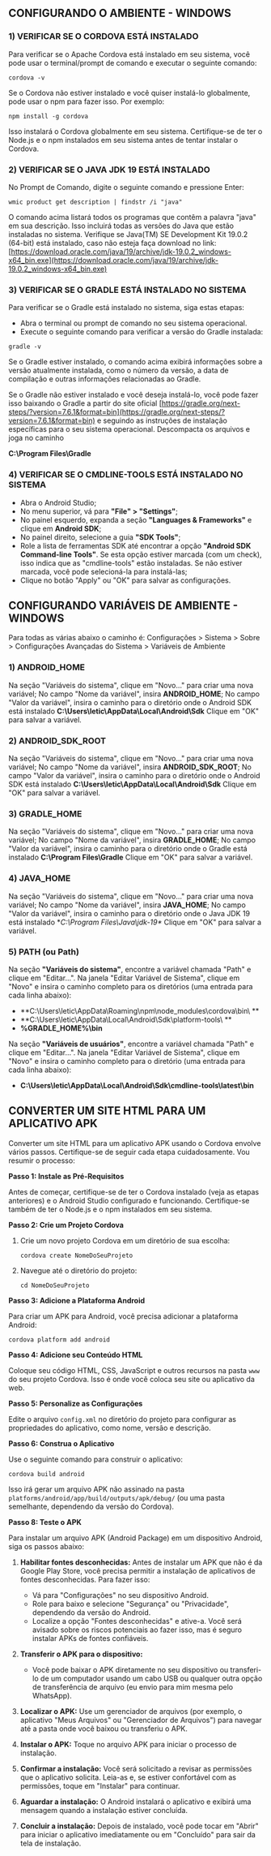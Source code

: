 ## CONFIGURANDO O AMBIENTE - WINDOWS

### 1) VERIFICAR SE O CORDOVA ESTÁ INSTALADO
Para verificar se o Apache Cordova está instalado em seu sistema, você pode usar o terminal/prompt de comando e executar o seguinte comando:

```
cordova -v
```

Se o Cordova não estiver instalado e você quiser instalá-lo globalmente, pode usar o npm para fazer isso. Por exemplo:

```
npm install -g cordova
```

Isso instalará o Cordova globalmente em seu sistema. Certifique-se de ter o Node.js e o npm instalados em seu sistema antes de tentar instalar o Cordova.


### 2) VERIFICAR SE O JAVA JDK 19 ESTÁ INSTALADO
No Prompt de Comando, digite o seguinte comando e pressione Enter:

```
wmic product get description | findstr /i "java"
```

O comando acima listará todos os programas que contêm a palavra "java" em sua descrição. Isso incluirá todas as versões do Java que estão instaladas no sistema.
Verifique se Java(TM) SE Development Kit 19.0.2 (64-bit) está instalado, caso não esteja faça download no link: [https://download.oracle.com/java/19/archive/jdk-19.0.2_windows-x64_bin.exe](https://download.oracle.com/java/19/archive/jdk-19.0.2_windows-x64_bin.exe)

### 3) VERIFICAR SE O GRADLE ESTÁ INSTALADO NO SISTEMA
Para verificar se o Gradle está instalado no sistema, siga estas etapas:
- Abra o terminal ou prompt de comando no seu sistema operacional.
- Execute o seguinte comando para verificar a versão do Gradle instalada:

```
gradle -v
```

Se o Gradle estiver instalado, o comando acima exibirá informações sobre a versão atualmente instalada, como o número da versão, a data de compilação e outras informações relacionadas ao Gradle.

Se o Gradle não estiver instalado e você deseja instalá-lo, você pode fazer isso baixando o Gradle a partir do site oficial [https://gradle.org/next-steps/?version=7.6.1&format=bin](https://gradle.org/next-steps/?version=7.6.1&format=bin) e seguindo as instruções de instalação específicas para o seu sistema operacional.
Descompacta os arquivos e joga no caminho

**C:\Program Files\Gradle**

### 4) VERIFICAR SE O CMDLINE-TOOLS ESTÁ INSTALADO NO SISTEMA
- Abra o Android Studio;
- No menu superior, vá para **"File" > "Settings"**;
- No painel esquerdo,  expanda a seção **"Languages & Frameworks"** e clique em **Android SDK**;
- No painel direito, selecione a guia **"SDK Tools"**;
- Role a lista de ferramentas SDK até encontrar a opção **"Android SDK Command-line Tools"**. Se esta opção estiver marcada (com um check), isso indica que as "cmdline-tools" estão instaladas. Se não estiver marcada, você pode selecioná-la para instalá-las;
- Clique no botão "Apply" ou "OK" para salvar as configurações.

## CONFIGURANDO VARIÁVEIS DE AMBIENTE - WINDOWS

Para todas as várias abaixo o caminho é: Configurações > Sistema > Sobre > Configurações Avançadas do Sistema > Variáveis de Ambiente

### 1) **ANDROID_HOME**
Na seção "Variáveis do sistema", clique em "Novo..." para criar uma nova variável;
No campo "Nome da variável", insira **ANDROID_HOME**;
No campo "Valor da variável", insira o caminho para o diretório onde o Android SDK está instalado **C:\Users\letic\AppData\Local\Android\Sdk**
Clique em "OK" para salvar a variável.

### 2) **ANDROID_SDK_ROO**T
Na seção "Variáveis do sistema", clique em "Novo..." para criar uma nova variável;
No campo "Nome da variável", insira **ANDROID_SDK_ROOT**;
No campo "Valor da variável", insira o caminho para o diretório onde o Android SDK está instalado **C:\Users\letic\AppData\Local\Android\Sdk**
Clique em "OK" para salvar a variável.

### 3) **GRADLE_HOME**
Na seção "Variáveis do sistema", clique em "Novo..." para criar uma nova variável;
No campo "Nome da variável", insira **GRADLE_HOME**;
No campo "Valor da variável", insira o caminho para o diretório onde o Gradle está instalado **C:\Program Files\Gradle**
Clique em "OK" para salvar a variável.


### 4) **JAVA_HOME**
Na seção "Variáveis do sistema", clique em "Novo..." para criar uma nova variável;
No campo "Nome da variável", insira **JAVA_HOME**;
No campo "Valor da variável", insira o caminho para o diretório onde o Java JDK 19 está instalado **C:\Program Files\Java\jdk-19\**
Clique em "OK" para salvar a variável.

### 5) PATH (ou Path)
Na seção **"Variáveis do sistema"**, encontre a variável chamada "Path" e clique em "Editar...".
Na janela "Editar Variável de Sistema", clique em "Novo" e insira o caminho completo para os diretórios (uma entrada para cada linha abaixo):

- **C:\Users\letic\AppData\Roaming\npm\node_modules\cordova\bin\ **
- **C:\Users\letic\AppData\Local\Android\Sdk\platform-tools\ **
- **%**GRADLE_HOME**%\bin**

Na seção **"Variáveis de usuários"**, encontre a variável chamada "Path" e clique em "Editar...".
Na janela "Editar Variável de Sistema", clique em "Novo" e insira o caminho completo para o diretório (uma entrada para cada linha abaixo):
- **C:\Users\letic\AppData\Local\Android\Sdk\cmdline-tools\latest\bin**

## CONVERTER UM SITE HTML PARA UM APLICATIVO APK
Converter um site HTML para um aplicativo APK usando o Cordova envolve vários passos. Certifique-se de seguir cada etapa cuidadosamente. Vou resumir o processo:

**Passo 1: Instale as Pré-Requisitos**

Antes de começar, certifique-se de ter o Cordova instalado (veja as etapas anteriores) e o Android Studio configurado e funcionando. Certifique-se também de ter o Node.js e o npm instalados em seu sistema.

**Passo 2: Crie um Projeto Cordova**

1. Crie um novo projeto Cordova em um diretório de sua escolha:

   ```
   cordova create NomeDoSeuProjeto
   ```

2. Navegue até o diretório do projeto:

   ```
   cd NomeDoSeuProjeto
   ```

**Passo 3: Adicione a Plataforma Android**

Para criar um APK para Android, você precisa adicionar a plataforma Android:

```
cordova platform add android
```

**Passo 4: Adicione seu Conteúdo HTML**

Coloque seu código HTML, CSS, JavaScript e outros recursos na pasta `www` do seu projeto Cordova. Isso é onde você coloca seu site ou aplicativo da web.

**Passo 5: Personalize as Configurações**

Edite o arquivo `config.xml` no diretório do projeto para configurar as propriedades do aplicativo, como nome, versão e descrição.

**Passo 6: Construa o Aplicativo**

Use o seguinte comando para construir o aplicativo:

```
cordova build android
```

Isso irá gerar um arquivo APK não assinado na pasta `platforms/android/app/build/outputs/apk/debug/` (ou uma pasta semelhante, dependendo da versão do Cordova).


**Passo 8: Teste o APK**

Para instalar um arquivo APK (Android Package) em um dispositivo Android, siga os passos abaixo:

1. **Habilitar fontes desconhecidas:** Antes de instalar um APK que não é da Google Play Store, você precisa permitir a instalação de aplicativos de fontes desconhecidas. Para fazer isso:

   - Vá para "Configurações" no seu dispositivo Android.
   - Role para baixo e selecione "Segurança" ou "Privacidade", dependendo da versão do Android.
   - Localize a opção "Fontes desconhecidas" e ative-a. Você será avisado sobre os riscos potenciais ao fazer isso, mas é seguro instalar APKs de fontes confiáveis.

2. **Transferir o APK para o dispositivo:**
   - Você pode baixar o APK diretamente no seu dispositivo ou transferi-lo de um computador usando um cabo USB ou qualquer outra opção de transferência de arquivo (eu envio para mim mesma pelo WhatsApp).

3. **Localizar o APK:** Use um gerenciador de arquivos (por exemplo, o aplicativo "Meus Arquivos" ou "Gerenciador de Arquivos") para navegar até a pasta onde você baixou ou transferiu o APK.

4. **Instalar o APK:** Toque no arquivo APK para iniciar o processo de instalação.

5. **Confirmar a instalação:** Você será solicitado a revisar as permissões que o aplicativo solicita. Leia-as e, se estiver confortável com as permissões, toque em "Instalar" para continuar.

6. **Aguardar a instalação:** O Android instalará o aplicativo e exibirá uma mensagem quando a instalação estiver concluída.

7. **Concluir a instalação:** Depois de instalado, você pode tocar em "Abrir" para iniciar o aplicativo imediatamente ou em "Concluído" para sair da tela de instalação.
